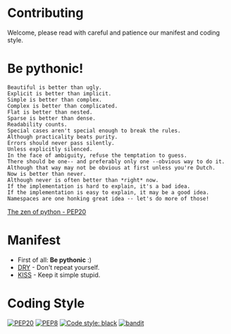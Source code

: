 # Contributing

Welcome, please read with careful and patience our manifest and coding style.

# Be pythonic!

```
Beautiful is better than ugly.
Explicit is better than implicit.
Simple is better than complex.
Complex is better than complicated.
Flat is better than nested.
Sparse is better than dense.
Readability counts.
Special cases aren't special enough to break the rules.
Although practicality beats purity.
Errors should never pass silently.
Unless explicitly silenced.
In the face of ambiguity, refuse the temptation to guess.
There should be one-- and preferably only one --obvious way to do it.
Although that way may not be obvious at first unless you're Dutch.
Now is better than never.
Although never is often better than *right* now.
If the implementation is hard to explain, it's a bad idea.
If the implementation is easy to explain, it may be a good idea.
Namespaces are one honking great idea -- let's do more of those!
```
[The zen of python - PEP20](https://www.python.org/dev/peps/pep-0020/)

# Manifest

- First of all: **Be pythonic** :)
- [DRY](http://deviq.com/don-t-repeat-yourself/) - Don't repeat yourself.
- [KISS](https://deviq.com/keep-it-simple/) - Keep it simple stupid.


# Coding Style

[![PEP20](https://img.shields.io/badge/code%20style-pep20-red.svg)](https://www.python.org/dev/peps/pep-0020/)
[![PEP8](https://img.shields.io/badge/code%20style-pep8-orange.svg)](https://www.python.org/dev/peps/pep-0008/)
[![Code style: black](https://img.shields.io/badge/code%20style-black-000000.svg)](https://github.com/psf/black)
[![bandit](https://img.shields.io/badge/code%20style-bandit-green.svg)](https://github.com/PyCQA/bandit)
